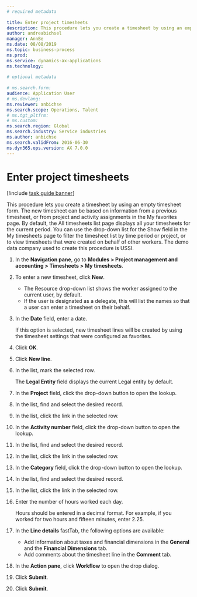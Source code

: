```yaml
--- 
# required metadata 
 
title: Enter project timesheets
description: This procedure lets you create a timesheet by using an empty timesheet form. 
author: andreabichsel
manager: AnnBe 
ms.date: 08/08/2019
ms.topic: business-process 
ms.prod:  
ms.service: dynamics-ax-applications 
ms.technology:  
 
# optional metadata 
 
# ms.search.form:   
audience: Application User 
# ms.devlang:  
ms.reviewer: anbichse
ms.search.scope: Operations, Talent 
# ms.tgt_pltfrm:  
# ms.custom:  
ms.search.region: Global
ms.search.industry: Service industries
ms.author: anbichse
ms.search.validFrom: 2016-06-30 
ms.dyn365.ops.version: AX 7.0.0 
---
```

# Enter project timesheets

[!include [task guide banner](../../includes/task-guide-banner.md)]

This procedure lets you create a timesheet by using an empty timesheet form. The new timesheet can be based on information from a previous timesheet, or from project and activity assignments in the My favorites page. By default, the All timesheets list page displays all your timesheets for the current period. You can use the drop-down list for the Show field in the My timesheets page to filter the timesheet list by time period or project, or to view timesheets that were created on behalf of other workers. The demo data company used to create this procedure is USSI. 

1. In the **Navigation pane**, go to **Modules > Project management and accounting > Timesheets > My timesheets**.
2. To enter a new timesheet, click **New**.
    * The Resource drop-down list shows the worker assigned to the current user, by default.  
    * If the user is designated as a delegate, this will list the names so that a user can enter a timesheet on their behalf.  
3. In the **Date** field, enter a date.
    
    If this option is selected, new timesheet lines will be created by using the timesheet settings that were configured as favorites.  
4. Click **OK**.
5. Click **New line**.
6. In the list, mark the selected row.
    
    The **Legal Entity** field displays the current Legal entity by default.   
7. In the **Project** field, click the drop-down button to open the lookup.
8. In the list, find and select the desired record.
9. In the list, click the link in the selected row.
10. In the **Activity number** field, click the drop-down button to open the lookup.
11. In the list, find and select the desired record.
12. In the list, click the link in the selected row.
13. In the **Category** field, click the drop-down button to open the lookup.
14. In the list, find and select the desired record.
15. In the list, click the link in the selected row.
16. Enter the number of hours worked each day.
    
    Hours should be entered in a decimal format. For example, if you worked for two hours and fifteen minutes, enter 2.25.   
17. In the **Line details** fastTab, the following options are available:
    - Add information about taxes and financial dimensions in the **General** and the **Financial Dimensions** tab.
    - Add comments about the timesheet line in the **Comment** tab.
20. In the **Action pane**, click **Workflow** to open the drop dialog.
21. Click **Submit**.
22. Click **Submit**.

